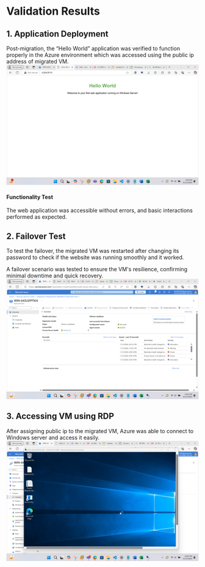
# Validation Results

## 1. Application Deployment
Post-migration, the “Hello World” application was verified to function properly in the Azure environment which was accessed using the public ip address of migrated VM.
![Alt text](Screenshots/Milestone6%20Validation%20and%20Failover/1.%20Accessing%20webpage%20using%20VM%20public%20ip.png )

#### Functionality Test
The web application was accessible without errors, and basic interactions performed as expected.

## 2. Failover Test
To test the failover, the migrated VM was restarted after changing its password to check if the website was running smoothly and it worked.

A failover scenario was tested to ensure the VM's resilience, confirming minimal downtime and quick recovery.
![Alt text](Screenshots/Milestone6%20Validation%20and%20Failover/4.%20Failover%20details.png )

## 3. Accessing VM using RDP
After assigning public ip to the migrated VM, Azure was able to connect to Windows server and access it easily.
![Alt text](Screenshots/Milestone5%20VM%20migration%20execution/36.%20Accessing%20VM%20through%20RDP.png)


